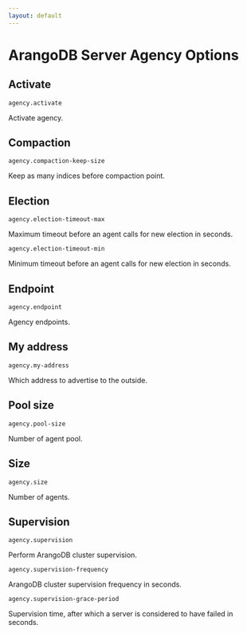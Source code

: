 ```yaml
---
layout: default
---
```

# ArangoDB Server Agency Options

## Activate

`agency.activate`

Activate agency.

## Compaction

`agency.compaction-keep-size`

Keep as many indices before compaction point. 

## Election

`agency.election-timeout-max`

Maximum timeout before an agent calls for new election in seconds.

`agency.election-timeout-min`

Minimum timeout before an agent calls for new election in seconds.

## Endpoint

`agency.endpoint`

Agency endpoints.

## My address

`agency.my-address`

Which address to advertise to the outside. 

## Pool size

`agency.pool-size`

Number of agent pool.

## Size

`agency.size`

Number of agents.

## Supervision

`agency.supervision`

Perform ArangoDB cluster supervision.

`agency.supervision-frequency`

ArangoDB cluster supervision frequency in seconds.

`agency.supervision-grace-period`

Supervision time, after which a server is considered to have failed in seconds. 
